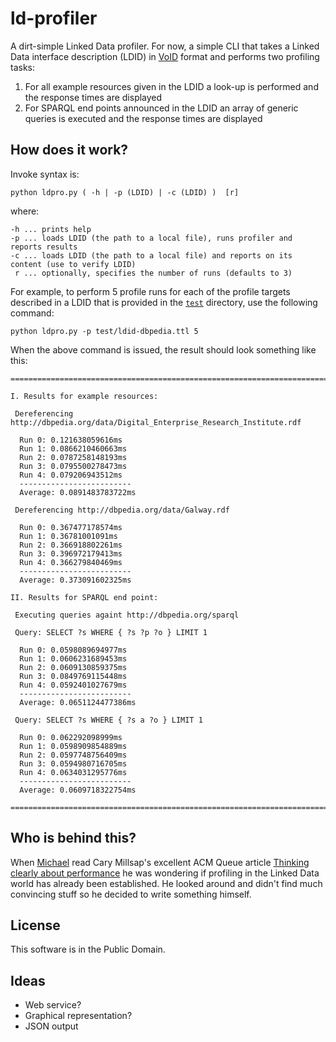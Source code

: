 # ld-profiler

A dirt-simple Linked Data profiler. For now, a simple CLI that takes a Linked Data interface description (LDID) in [VoID](http://www.w3.org/TR/void/) format and performs two profiling tasks:

1. For all example resources given in the LDID a look-up is performed and the response times are displayed
2. For SPARQL end points announced in the LDID an array of generic queries is executed and the response times are displayed


## How does it work?

Invoke syntax is:

	python ldpro.py ( -h | -p (LDID) | -c (LDID) )  [r]

where:

	-h ... prints help
	-p ... loads LDID (the path to a local file), runs profiler and reports results
	-c ... loads LDID (the path to a local file) and reports on its content (use to verify LDID)
	 r ... optionally, specifies the number of runs (defaults to 3)
	
For example, to perform 5 profile runs for each of the profile targets described in a LDID that is provided in the [`test`](https://github.com/mhausenblas/ld-profiler/tree/master/test) directory, use the following command:

	python ldpro.py -p test/ldid-dbpedia.ttl 5

When the above command is issued, the result should look something like this:

	================================================================================

	I. Results for example resources:

	 Dereferencing http://dbpedia.org/data/Digital_Enterprise_Research_Institute.rdf

	  Run 0: 0.121638059616ms
	  Run 1: 0.0866210460663ms
	  Run 2: 0.0787258148193ms
	  Run 3: 0.0795500278473ms
	  Run 4: 0.079206943512ms
	  -------------------------
	  Average: 0.0891483783722ms

	 Dereferencing http://dbpedia.org/data/Galway.rdf

	  Run 0: 0.367477178574ms
	  Run 1: 0.36781001091ms
	  Run 2: 0.366918802261ms
	  Run 3: 0.396972179413ms
	  Run 4: 0.366279840469ms
	  -------------------------
	  Average: 0.373091602325ms

	II. Results for SPARQL end point:

	 Executing queries againt http://dbpedia.org/sparql

	 Query: SELECT ?s WHERE { ?s ?p ?o } LIMIT 1

	  Run 0: 0.0598089694977ms
	  Run 1: 0.0606231689453ms
	  Run 2: 0.0609130859375ms
	  Run 3: 0.0849769115448ms
	  Run 4: 0.0592401027679ms
	  -------------------------
	  Average: 0.0651124477386ms

	 Query: SELECT ?s WHERE { ?s a ?o } LIMIT 1

	  Run 0: 0.062292098999ms
	  Run 1: 0.0598909854889ms
	  Run 2: 0.0597748756409ms
	  Run 3: 0.0594980716705ms
	  Run 4: 0.0634031295776ms
	  -------------------------
	  Average: 0.0609718322754ms

	================================================================================


## Who is behind this?

When [Michael](https://profiles.google.com/Michael.Hausenblas) read Cary Millsap's excellent ACM Queue article [Thinking clearly about performance](http://queue.acm.org/detail.cfm?id=1810909) he was wondering if profiling in the Linked Data world has already been established. He looked around and didn't find much convincing stuff so he decided to write something himself.

## License

This software is in the Public Domain.

## Ideas

* Web service?
* Graphical representation?
* JSON output
